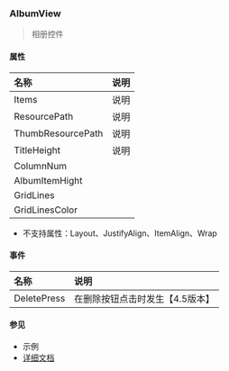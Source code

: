 ### AlbumView
> 相册控件

#### 属性
| 名称 | 说明 |
|:---|:---|
| Items | 说明 |
| ResourcePath | 说明 |
| ThumbResourcePath | 说明 |
| TitleHeight | 说明 |
| ColumnNum |  |
| AlbumItemHight |  |
| GridLines |  |
| GridLinesColor |  |

* 不支持属性：Layout、JustifyAlign、ItemAlign、Wrap

#### 事件
| 名称 | 说明 |
|:---|:---|
| DeletePress | 在删除按钮点击时发生【4.5版本】 |

#### 参见
* 示例
* [详细文档](https://www.smobiler.com/Help/html/T_Smobiler_Core_Controls_AlbumView.htm)